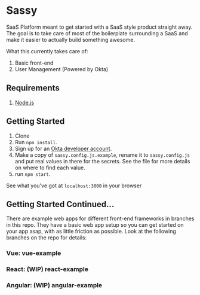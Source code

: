 # Sassy
SaaS Platform meant to get started with a SaaS style product straight away. The goal is to take care of most of the boilerplate surrounding a SaaS and make it easier to actually build something awesome.

What this currently takes care of:
1) Basic front-end
2) User Management (Powered by Okta)

## Requirements

1. [Node.js](https://nodejs.org/en/)

## Getting Started

1. Clone
2. Run `npm install`.
3. Sign up for an [Okta developer account](https://developer.okta.com/).
4. Make a copy of `sassy.config.js.example`, rename it to `sassy.config.js` and put real values in there for the secrets. See the file for more details on where to find each value.
5. run `npm start`.

See what you've got at `localhost:3000` in your browser

## Getting Started Continued...

There are example web apps for different front-end frameworks in branches in this repo. They have a basic web app setup so you can get started on your app asap, with as little friction as possible. Look at the following branches on the repo for details:

### Vue: vue-example
### React: (WIP) react-example
### Angular: (WIP) angular-example

